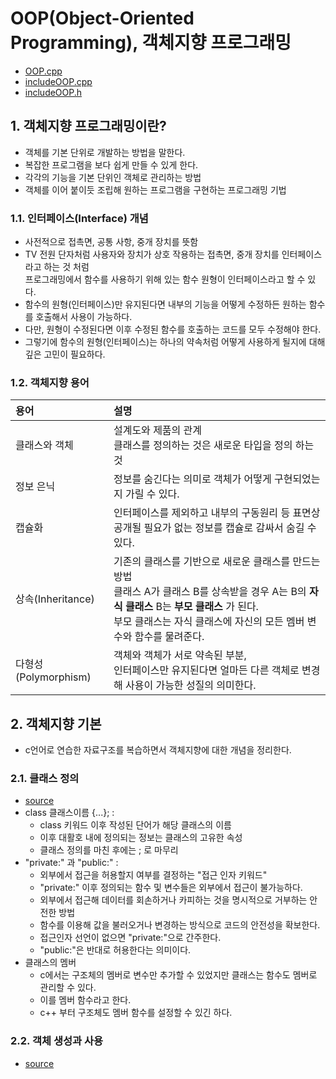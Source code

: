 # OOP(Object-Oriented Programming), 객체지향 프로그래밍
- [OOP.cpp](../OOP/OOP.cpp)
- [includeOOP.cpp](../OOP/source/includeOOP.cpp)
- [includeOOP.h](../OOP/include/includeOOP.h)

## 1. 객체지향 프로그래밍이란?
- 객체를 기본 단위로 개발하는 방법을 말한다.
- 복잡한 프로그램을 보다 쉽게 만들 수 있게 한다.
- 각각의 기능을 기본 단위인 객체로 관리하는 방법
- 객체를 이어 붙이듯 조립해 원하는 프로그램을 구현하는 프로그래밍 기법
### 1.1. 인터페이스(Interface) 개념
- 사전적으로 접촉면, 공통 사항, 중개 장치를 뜻함
- TV 전원 단자처럼 사용자와 장치가 상호 작용하는 접촉면, 중개 장치를 인터페이스라고 하는 것 처럼<br/>프로그래밍에서 함수를 사용하기 위해 있는 함수 원형이 인터페이스라고 할 수 있다.
- 함수의 원형(인터페이스)만 유지된다면 내부의 기능을 어떻게 수정하든 원하는 함수를 호출해서 사용이 가능하다.
- 다만, 원형이 수정된다면 이후 수정된 함수를 호출하는 코드를 모두 수정해야 한다.
- 그렇기에 함수의 원형(인터페이스)는 하나의 약속처럼 어떻게 사용하게 될지에 대해 깊은 고민이 필요하다.
### 1.2. 객체지향 용어
용어|설명
:--|:--|
클래스와 객체|설계도와 제품의 관계<br/>클래스를 정의하는 것은 새로운 타입을 정의 하는 것
정보 은닉|정보를 숨긴다는 의미로 객체가 어떻게 구현되었는지 가릴 수 있다.
캡슐화|인터페이스를 제외하고 내부의 구동원리 등 표면상 공개될 필요가 없는 정보를 캡슐로 감싸서 숨길 수 있다.
상속(Inheritance)|기존의 클래스를 기반으로 새로운 클래스를 만드는 방법<br/>클래스 A가 클래스 B를 상속받을 경우 A는 B의 **자식 클래스** B는 **부모 클래스** 가 된다.<br/>부모 클래스는 자식 클래스에 자신의 모든 멤버 변수와 함수를 물려준다.
다형성(Polymorphism)|객체와 객체가 서로 약속된 부분, <br/>인터페이스만 유지된다면 얼마든 다른 객체로 변경해 사용이 가능한 성질의 의미한다.

## 2. 객체지향 기본
- c언어로 연습한 자료구조를 복습하면서 객체지향에 대한 개념을 정리한다.
### 2.1. 클래스 정의
- [source](../OOP/include/includeOOP.h#L3)
- class 클래스이름 {...}; :
  - class 키워드 이후 작성된 단어가 해당 클래스의 이름
  - 이후 대활호 내에 정의되는 정보는 클래스의 고유한 속성
  - 클래스 정의를 마친 후에는 ; 로 마무리
- "private:" 과 "public:" :
  - 외부에서 접근을 허용할지 여부를 결정하는 "접근 인자 키워드"
  - "private:" 이후 정의되는 함수 및 변수들은 외부에서 접근이 불가능하다.
  - 외부에서 접근해 데이터를 회손하거나 카피하는 것을 명시적으로 거부하는 안전한 방법
  - 함수를 이용해 값을 불러오거나 변경하는 방식으로 코드의 안전성을 확보한다.
  - 접근인자 선언이 없으면 "private:"으로 간주한다.
  - "public:"은 반대로 허용한다는 의미이다.
- 클래스의 멤버
  - c에서는 구조체의 멤버로 변수만 추가할 수 있었지만 클래스는 함수도 멤버로 관리할 수 있다.
  - 이를 멤버 함수라고 한다.
  - c++ 부터 구조체도 멤버 함수를 설정할 수 있긴 하다.

### 2.2. 객체 생성과 사용
- [source](../OOP/include/includeOOP.h#L3)